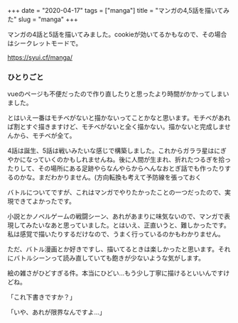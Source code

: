 +++
date = "2020-04-17"
tags = ["manga"]
title = "マンガの4,5話を描いてみた"
slug = "manga"
+++

マンガの4話と5話を描いてみました。cookieが効いてるかもなので、その場合はシークレットモードで。

https://syui.cf/manga/

### ひとりごと

vueのページも不便だったので作り直したりと思ったより時間がかかってしまいました。

とはいえ一番はモチベがないと描かないってことかなと思います。モチベがあれば割とすぐ描きますけど、モチベがないと全く描かない。描かないと完成しませんから、モチベが全て。

4話は誕生、5話は戦いみたいな感じで構築しました。これからガララ星はにぎやかになっていくのかもしれませんね。後に人間が生まれ、折れたつるぎを拾ったりして、その場所にある足跡やらなんやらからへんなおとぎ話でも作ったりするのかな。まだわかりません。(方向転換も考えて予防線を張っておく

バトルについてですが、これはマンガでやりたかったことの一つだったので、実現できてよかったです。

小説とかノベルゲームの戦闘シーン、あれがあまりに味気ないので、マンガで表現してみたいなあと思っていました。とはいえ、正直いうと、難しかったです。私は感覚で描いたりするだけなので、うまく行っているのかもわかりません。

ただ、バトル漫画とか好きですし、描いてるときは楽しかったと思います。それにバトルシーンって読み直していても飽きが少ないような気がします。

絵の雑さがひどすぎる件。本当にひどい...もう少し丁寧に描けるといいんですけどね。

「これ下書きですか？」

「いや、あれが限界なんですよ...」

